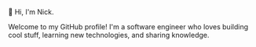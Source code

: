 👋 Hi, I'm Nick.

Welcome to my GitHub profile! I'm a software engineer who loves building cool stuff, learning new technologies, and sharing knowledge. 
